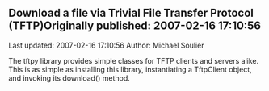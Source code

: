 ## Download a file via Trivial File Transfer Protocol (TFTP)Originally published: 2007-02-16 17:10:56 
Last updated: 2007-02-16 17:10:56 
Author: Michael Soulier 
 
The tftpy library provides simple classes for TFTP clients and servers alike. This is as simple as installing this library, instantiating a TftpClient object, and invoking its download() method.